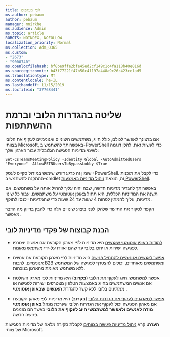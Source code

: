 ```yaml
---
title: לובי מעקפים
ms.author: pebaum
author: pebaum
manager: mnirkhe
ms.audience: Admin
ms.topic: article
ROBOTS: NOINDEX, NOFOLLOW
localization_priority: Normal
ms.collection: Adm_O365
ms.custom:
- "2673"
- "9000740"
ms.openlocfilehash: bf8be9ffe2bfa45ed2cf149c1c4fa118b40e816d
ms.sourcegitcommit: b43f77221f47b50c41197a448a9c26c423ce1ad5
ms.translationtype: MT
ms.contentlocale: he-IL
ms.lasthandoff: 11/15/2019
ms.locfileid: "37768441"
---
```

# <a name="control-lobby-settings-and-level-of-participation"></a>שליטה בהגדרות הלובי וברמת ההשתתפות

אם ברצונך לאפשר לכולם, כולל חיוג, משתמשים חיצוניים ואנונימיים לעקוף את הלובי בצוותי Microsoft, באפשרותך להשתמש ב-PowerShell כדי לעשות זאת. להלן דוגמה לשינוי מדיניות הפגישה הגלובלית עבור הארגון שלך:

`Set-CsTeamsMeetingPolicy -Identity Global -AutoAdmittedUsers "Everyone" -AllowPSTNUsersToBypassLobby $True`

יישומון זה כרגע דורש שימוש במודול סקייפ לעסק PowerShell. כדי לקבל את תוכנית ההתקנה להשתמש ב-cmdlet זה, הוצאת [ניהול מדיניות באמצעות PowerShell](https://docs.microsoft.com/en-us/microsoftteams/teams-powershell-overview#managing-policies-via-powershell).

באפשרותך להגדיר מדיניות חדשה, שבה יהיה עליך להחיל אותה על משתמשים. אם תשנה את המדיניות הכללית, היא תחול באופן אוטומטי על משתמשים. עבור כל שינוי מדיניות, עליך להמתין לפחות 4 שעות עד 24 שעות כדי שהמדיניות ייכנסו לתוקף.

הקפד לסקור את התיעוד שלהלן לפני ביצוע שינויים אלה כדי להבין בדיוק מה הדבר מאפשר.

## <a name="understanding-teams-meeting-lobby-policy-controls"></a>הבנת קבוצות של פקדי מדיניות לובי

- [להודות באופן אוטומטי שאנשים](https://docs.microsoft.com/microsoftteams/meeting-policies-in-teams#automatically-admit-people) היא מדיניות לפי מארגן הקובעת אם אנשים יצטרפו לפגישה ישירות או יחכו בלובי עד שהם יאוודו על-ידי משתמש מאומת.

- [אפשר לאנשים אנונימיים להתחיל פגישה](https://docs.microsoft.com/microsoftteams/meeting-policies-in-teams#allow-anonymous-people-to-start-a-meeting) היא מדיניות לפי מארגן הקובעת אם אנשים אנונימיים, לרבות B2B ומשתמשים מאוחדים, יכולים להצטרף לפגישה של המשתמש ללא משתמש מאומת מהארגון בנוכחות.

- [אפשר למשתמשי חיוג לעקוף את הלובי](https://docs.microsoft.com/en-us/microsoftteams/meeting-policies-in-teams#allow-dial-in-users-to-bypass-the-lobby-coming-soon) (**בקרוב**) היא מדיניות לפי מארגן השולטת אם אנשים המשתמשים בחיוג באמצעות הטלפון מצטרפים ישירות לפגישה או ממתינים בלובי ללא קשר להגדרת **האנשים שבאופן אוטומטי** .

- [אפשר למארגנים לעקוף את הגדרות הלובי](https://docs.microsoft.com/microsoftteams/meeting-policies-in-teams#allow-organizers-to-override-lobby-settings-coming-soon) (**בקרוב**) היא מדיניות לפי מארגן הקובעת אם מארגן הפגישה יכול לעקוף את הגדרות הלובי שערכת מנהל **באופן אוטומטי מודה לאנשים** **ולאפשר למשתמשי חיוג לעקוף את הלובי** כאשר הם מזמנים פגישה חדשה.

**הערה:** קרא [ניהול מדיניות פגישה בצוותים](https://docs.microsoft.com/en-us/microsoftteams/meeting-policies-in-teams) לקבלת סקירה מלאה של מדיניות הפגישות של צוותי Microsoft.
